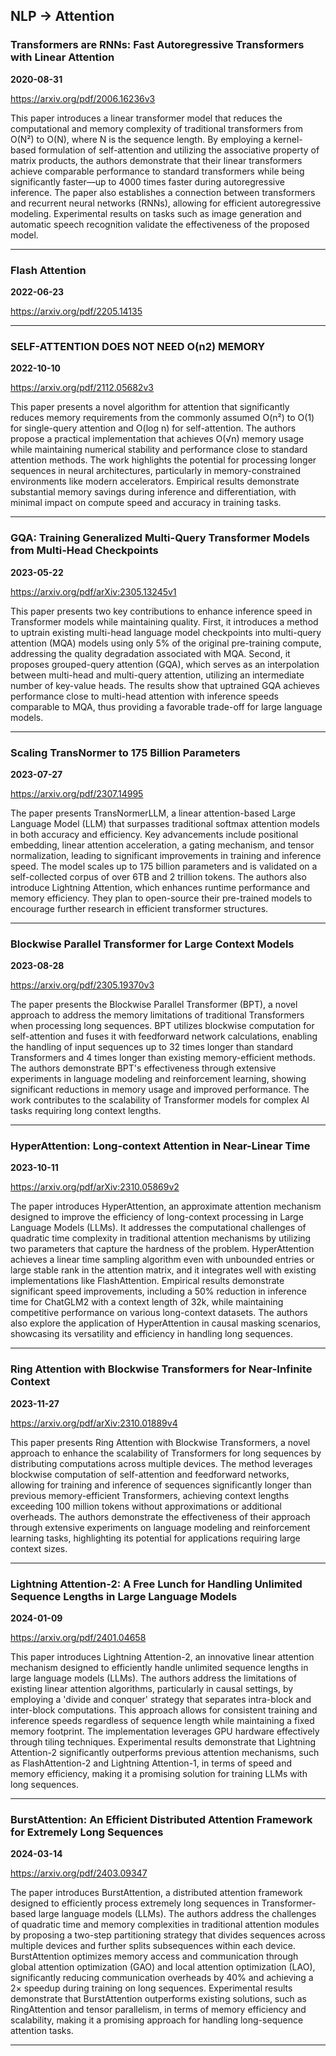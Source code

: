 ## NLP -> Attention



### Transformers are RNNs: Fast Autoregressive Transformers with Linear Attention

**2020-08-31**

https://arxiv.org/pdf/2006.16236v3

This paper introduces a linear transformer model that reduces the computational and memory complexity of traditional transformers from O(N²) to O(N), where N is the sequence length. By employing a kernel-based formulation of self-attention and utilizing the associative property of matrix products, the authors demonstrate that their linear transformers achieve comparable performance to standard transformers while being significantly faster—up to 4000 times faster during autoregressive inference. The paper also establishes a connection between transformers and recurrent neural networks (RNNs), allowing for efficient autoregressive modeling. Experimental results on tasks such as image generation and automatic speech recognition validate the effectiveness of the proposed model.

---

### Flash Attention

**2022-06-23**

https://arxiv.org/pdf/2205.14135

---

### SELF-ATTENTION DOES NOT NEED O(n2) MEMORY

**2022-10-10**

https://arxiv.org/pdf/2112.05682v3

This paper presents a novel algorithm for attention that significantly reduces memory requirements from the commonly assumed O(n²) to O(1) for single-query attention and O(log n) for self-attention. The authors propose a practical implementation that achieves O(√n) memory usage while maintaining numerical stability and performance close to standard attention methods. The work highlights the potential for processing longer sequences in neural architectures, particularly in memory-constrained environments like modern accelerators. Empirical results demonstrate substantial memory savings during inference and differentiation, with minimal impact on compute speed and accuracy in training tasks.

---

### GQA: Training Generalized Multi-Query Transformer Models from Multi-Head Checkpoints

**2023-05-22**

https://arxiv.org/pdf/arXiv:2305.13245v1

This paper presents two key contributions to enhance inference speed in Transformer models while maintaining quality. First, it introduces a method to uptrain existing multi-head language model checkpoints into multi-query attention (MQA) models using only 5% of the original pre-training compute, addressing the quality degradation associated with MQA. Second, it proposes grouped-query attention (GQA), which serves as an interpolation between multi-head and multi-query attention, utilizing an intermediate number of key-value heads. The results show that uptrained GQA achieves performance close to multi-head attention with inference speeds comparable to MQA, thus providing a favorable trade-off for large language models.

---

### Scaling TransNormer to 175 Billion Parameters

**2023-07-27**

https://arxiv.org/pdf/2307.14995

The paper presents TransNormerLLM, a linear attention-based Large Language Model (LLM) that surpasses traditional softmax attention models in both accuracy and efficiency. Key advancements include positional embedding, linear attention acceleration, a gating mechanism, and tensor normalization, leading to significant improvements in training and inference speed. The model scales up to 175 billion parameters and is validated on a self-collected corpus of over 6TB and 2 trillion tokens. The authors also introduce Lightning Attention, which enhances runtime performance and memory efficiency. They plan to open-source their pre-trained models to encourage further research in efficient transformer structures.

---

### Blockwise Parallel Transformer for Large Context Models

**2023-08-28**

https://arxiv.org/pdf/2305.19370v3

The paper presents the Blockwise Parallel Transformer (BPT), a novel approach to address the memory limitations of traditional Transformers when processing long sequences. BPT utilizes blockwise computation for self-attention and fuses it with feedforward network calculations, enabling the handling of input sequences up to 32 times longer than standard Transformers and 4 times longer than existing memory-efficient methods. The authors demonstrate BPT's effectiveness through extensive experiments in language modeling and reinforcement learning, showing significant reductions in memory usage and improved performance. The work contributes to the scalability of Transformer models for complex AI tasks requiring long context lengths.

---

### HyperAttention: Long-context Attention in Near-Linear Time

**2023-10-11**

https://arxiv.org/pdf/arXiv:2310.05869v2

The paper introduces HyperAttention, an approximate attention mechanism designed to improve the efficiency of long-context processing in Large Language Models (LLMs). It addresses the computational challenges of quadratic time complexity in traditional attention mechanisms by utilizing two parameters that capture the hardness of the problem. HyperAttention achieves a linear time sampling algorithm even with unbounded entries or large stable rank in the attention matrix, and it integrates well with existing implementations like FlashAttention. Empirical results demonstrate significant speed improvements, including a 50% reduction in inference time for ChatGLM2 with a context length of 32k, while maintaining competitive performance on various long-context datasets. The authors also explore the application of HyperAttention in causal masking scenarios, showcasing its versatility and efficiency in handling long sequences.

---

### Ring Attention with Blockwise Transformers for Near-Infinite Context

**2023-11-27**

https://arxiv.org/pdf/arXiv:2310.01889v4

This paper presents Ring Attention with Blockwise Transformers, a novel approach to enhance the scalability of Transformers for long sequences by distributing computations across multiple devices. The method leverages blockwise computation of self-attention and feedforward networks, allowing for training and inference of sequences significantly longer than previous memory-efficient Transformers, achieving context lengths exceeding 100 million tokens without approximations or additional overheads. The authors demonstrate the effectiveness of their approach through extensive experiments on language modeling and reinforcement learning tasks, highlighting its potential for applications requiring large context sizes.

---

### Lightning Attention-2: A Free Lunch for Handling Unlimited Sequence Lengths in Large Language Models

**2024-01-09**

https://arxiv.org/pdf/2401.04658

This paper introduces Lightning Attention-2, an innovative linear attention mechanism designed to efficiently handle unlimited sequence lengths in large language models (LLMs). The authors address the limitations of existing linear attention algorithms, particularly in causal settings, by employing a 'divide and conquer' strategy that separates intra-block and inter-block computations. This approach allows for consistent training and inference speeds regardless of sequence length while maintaining a fixed memory footprint. The implementation leverages GPU hardware effectively through tiling techniques. Experimental results demonstrate that Lightning Attention-2 significantly outperforms previous attention mechanisms, such as FlashAttention-2 and Lightning Attention-1, in terms of speed and memory efficiency, making it a promising solution for training LLMs with long sequences.

---

### BurstAttention: An Efficient Distributed Attention Framework for Extremely Long Sequences

**2024-03-14**

https://arxiv.org/pdf/2403.09347

The paper introduces BurstAttention, a distributed attention framework designed to efficiently process extremely long sequences in Transformer-based large language models (LLMs). The authors address the challenges of quadratic time and memory complexities in traditional attention modules by proposing a two-step partitioning strategy that divides sequences across multiple devices and further splits subsequences within each device. BurstAttention optimizes memory access and communication through global attention optimization (GAO) and local attention optimization (LAO), significantly reducing communication overheads by 40% and achieving a 2× speedup during training on long sequences. Experimental results demonstrate that BurstAttention outperforms existing solutions, such as RingAttention and tensor parallelism, in terms of memory efficiency and scalability, making it a promising approach for handling long-sequence attention tasks.

---